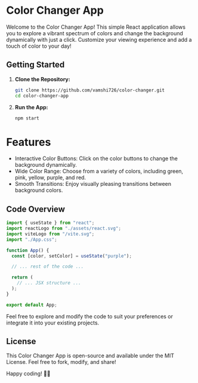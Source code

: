  # Color Changer App

Welcome to the Color Changer App! This simple React application allows you to explore a vibrant spectrum of colors and change the background dynamically with just a click. Customize your viewing experience and add a touch of color to your day!

## Getting Started

1. **Clone the Repository:**
   ```bash
   git clone https://github.com/vamshi726/color-changer.git
   cd color-changer-app
2. **Run the App:**
   ```bash
   npm start

# Features
- Interactive Color Buttons: Click on the color buttons to change the background dynamically.
- Wide Color Range: Choose from a variety of colors, including green, pink, yellow, purple, and red.
- Smooth Transitions: Enjoy visually pleasing transitions between background colors.

## Code Overview

```javascript
import { useState } from "react";
import reactLogo from "./assets/react.svg";
import viteLogo from "/vite.svg";
import "./App.css";

function App() {
  const [color, setColor] = useState("purple");

  // ... rest of the code ...

  return (
    // ... JSX structure ...
  );
}

export default App;
```
Feel free to explore and modify the code to suit your preferences or integrate it into your existing projects.

## License

This Color Changer App is open-source and available under the MIT License. Feel free to fork, modify, and share!

Happy coding! 🧑‍💻
 
